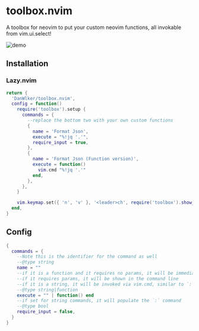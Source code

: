 # toolbox.nvim

A toolbox for neovim to put your custom neovim functions, all invokable from vim.ui.select! 

![demo](https://github.com/DanWlker/toolbox.nvim/blob/main/demo.gif)

## Installation

### Lazy.nvim

```lua
return {
  'DanWlker/toolbox.nvim',
  config = function()
    require('toolbox').setup {
      commands = {
        --replace the bottom two with your own custom functions
        {
          name = 'Format Json',
          execute = "%!jq '.'",
          require_input = true,
        },
        {
          name = 'Format Json (Function version)',
          execute = function()
            vim.cmd "%!jq '.'"
          end,
        },
      },
    }

    vim.keymap.set({ 'n', 'v' }, '<leader>ch', require('toolbox').show_picker, { desc = '[C]ode [H]elpers' })
  end,
}

```

## Config

```lua
{
  commands = {
    --Note this is the identifier for the command as well
    --@type string
    name = ""
    --if it is a function and it requires no params, it will be immediately invoked
    --if it requires params, it will be shown in the command line
    --if it is a string, it will be invoked via vim.cmd, similar to `:`
    --@type string|function
    execute = "" | function() end
    --if set for string commands, it will populate the `:` command
    --@type bool
    require_input = false,
  }
}
```
